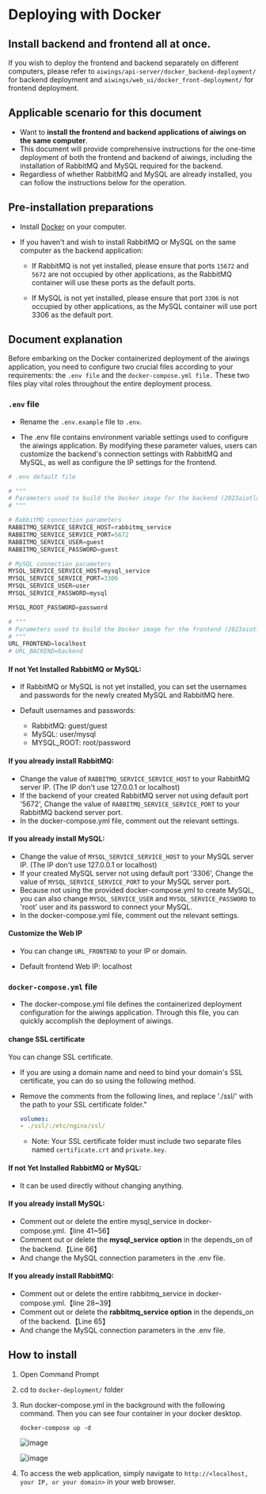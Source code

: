 # Deploying with Docker

## Install backend and frontend all at once.

If you wish to deploy the frontend and backend separately on different computers, please refer to `aiwings/api-server/docker_backend-deployment/` for backend deployment and `aiwings/web_ui/docker_front-deployment/` for frontend deployment.

## Applicable scenario for this document

- Want to **install the frontend and backend applications of aiwings on the same computer**.
- This document will provide comprehensive instructions for the one-time deployment of both the frontend and backend of aiwings, including the installation of RabbitMQ and MySQL required for the backend.
- Regardless of whether RabbitMQ and MySQL are already installed, you can follow the instructions below for the operation.

## Pre-installation preparations

- Install [Docker](https://www.docker.com/get-started/) on your computer.

- If you haven't and wish to install RabbitMQ or MySQL on the same computer as the backend application:

  - If RabbitMQ is not yet installed, please ensure that ports `15672` and `5672` are not occupied by other applications, as the RabbitMQ container will use these ports as the default ports.

  - If MySQL is not yet installed, please ensure that port `3306` is not occupied by other applications, as the MySQL container will use port 3306 as the default port.

## Document explanation

Before embarking on the Docker containerized deployment of the aiwings application, you need to configure two crucial files according to your requirements: the `.env file` and the `docker-compose.yml file.` These two files play vital roles throughout the entire deployment process.

### `.env` file

- Rename the `.env.example` file to `.env`.

- The .env file contains environment variable settings used to configure the aiwings application. By modifying these parameter values, users can customize the backend's connection settings with RabbitMQ and MySQL, as well as configure the IP settings for the frontend.

```python
# .env default file

# """
# Parameters used to build the Docker image for the backend (2023aiotlab/api_server).
# """

# RabbitMQ connection parameters
RABBITMQ_SERVICE_SERVICE_HOST=rabbitmq_service
RABBITMQ_SERVICE_SERVICE_PORT=5672
RABBITMQ_SERVICE_USER=guest
RABBITMQ_SERVICE_PASSWORD=guest

# MySQL connection parameters
MYSQL_SERVICE_SERVICE_HOST=mysql_service
MYSQL_SERVICE_SERVICE_PORT=3306
MYSQL_SERVICE_USER=user
MYSQL_SERVICE_PASSWORD=mysql

MYSQL_ROOT_PASSWORD=password

# """
# Parameters used to build the Docker image for the frontend (2023aiotlab/web_ui).
# """
URL_FRONTEND=localhost
# URL_BACKEND=backend
```

#### If not Yet Installed RabbitMQ or MySQL:
- If RabbitMQ or MySQL is not yet installed, you can set the usernames and passwords for the newly created MySQL and RabbitMQ here.

- Default usernames and passwords: 
  - RabbitMQ: guest/guest
  - MySQL: user/mysql
  - MYSQL_ROOT: root/password 

#### If you already install RabbitMQ:
- Change the value of `RABBITMQ_SERVICE_SERVICE_HOST` to your RabbitMQ server IP. (The IP don't use 127.0.0.1 or localhost)
- If the backend of your created RabbitMQ server not using default port '5672', Change the value of `RABBITMQ_SERVICE_SERVICE_PORT` to your RabbitMQ backend server port. 
- In the docker-compose.yml file, comment out the relevant settings.

#### If you already install MySQL:
- Change the value of `MYSQL_SERVICE_SERVICE_HOST` to your MySQL server IP. (The IP don't use 127.0.0.1 or localhost)
- If your created MySQL server not using default port '3306', Change the value of `MYSQL_SERVICE_SERVICE_PORT` to your MySQL server port. 
- Because not using the provided docker-compose.yml to create MySQL, you can also change `MYSQL_SERVICE_USER` and `MYSQL_SERVICE_PASSWORD` to 'root' user and its password to connect your MySQL.
- In the docker-compose.yml file, comment out the relevant settings.

#### Customize the Web IP

- You can change `URL_FRONTEND` to your IP or domain.

- Default frontend Web IP: localhost

### `docker-compose.yml` file

- The docker-compose.yml file defines the containerized deployment configuration for the aiwings application. Through this file, you can quickly accomplish the deployment of aiwings.

#### change SSL certificate

You can change SSL certificate.

- If you are using a domain name and need to bind your domain's SSL certificate, you can do so using the following method.

- Remove the comments from the following lines, and replace './ssl/' with the path to your SSL certificate folder."

  ```yml
  volumes:
  - ./ssl/:/etc/nginx/ssl/
  ```
  - Note: Your SSL certificate folder must include two separate files named `certificate.crt` and `private.key`.

#### If not Yet Installed RabbitMQ or MySQL:
- It can be used directly without changing anything. 

#### If you already install MySQL:
- Comment out or delete the entire mysql_service in docker-compose.yml.【line 41~56】
- Comment out or delete the **mysql_service option** in the depends_on of the backend.【Line 66】
- And change the MySQL connection parameters in the .env file.

#### If you already install RabbitMQ:
- Comment out or delete the entire rabbitmq_service in docker-compose.yml.【line 28~39】
- Comment out or delete the **rabbitmq_service option** in the depends_on of the backend.【Line 65】
- And change the MySQL connection parameters in the .env file.

## How to install

1. Open Command Prompt

2. cd to `docker-deployment/` folder

3. Run docker-compose.yml in the background with the following command. Then you can see four container in your docker desktop.

    ```
    docker-compose up -d
    ```

    ![image](https://i.imgur.com/C5yHjod.png)

    ![image](https://i.imgur.com/w3DohxC.png)

4. To access the web application, simply navigate to `http://<localhost, your IP, or your domain>` in your web browser.